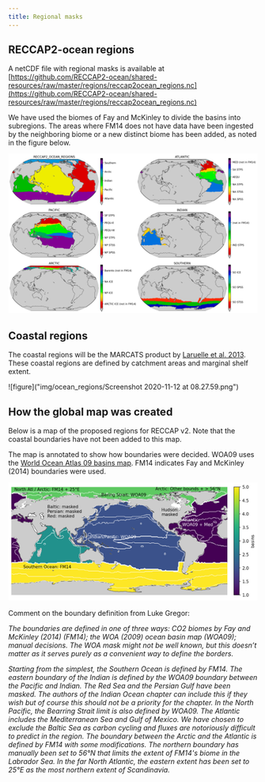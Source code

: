 ```yaml
---
title: Regional masks
---
```


## RECCAP2-ocean regions 
A netCDF file with regional masks is available at [https://github.com/RECCAP2-ocean/shared-resources/raw/master/regions/reccap2ocean_regions.nc](https://github.com/RECCAP2-ocean/shared-resources/raw/master/regions/reccap2ocean_regions.nc)

We have used the biomes of Fay and McKinley to divide the basins into subregions. 
The areas where FM14 does not have data have been ingested by the neighboring biome or a new distinct biome has been added, as noted in the figure below. 

![bas_all](img/ocean_regions/regions_subregions.png)

## Coastal regions
The coastal regions will be the MARCATS product by [Laruelle et al. 2013](https://hess.copernicus.org/articles/17/2029/2013/). These coastal regions are defined by catchment areas and marginal shelf extent. 

![figure]("img/ocean_regions/Screenshot 2020-11-12 at 08.27.59.png")

## How the global map was created
Below is a map of the proposed regions for RECCAP v2. Note that the coastal boundaries have not been added to this map. 

The map is annotated to show how boundaries were decided. WOA09 uses the [World Ocean Atlas 09 basins map](https://iridl.ldeo.columbia.edu/SOURCES/.NOAA/.NODC/.WOA09/.Masks/.basin/data.nc). FM14 indicates Fay and McKinley (2014) boundaries were used. 

![bas_all](img/ocean_regions/basin_all_wBiomes.png)

Comment on the boundary definition from Luke Gregor:  

*The boundaries are defined in one of three ways: CO2 biomes by Fay and McKinley (2014) (FM14); the WOA (2009) ocean basin map (WOA09); manual decisions. The WOA mask might not be well known, but this doesn’t matter as it serves purely as a convenient way to define the borders.*

*Starting from the simplest, the Southern Ocean is defined by FM14. The eastern boundary of the Indian is defined by the WOA09 boundary between the Pacific and Indian. The Red Sea and the Persian Gulf have been masked. The authors of the Indian Ocean chapter can include this if they wish but of course this should not be a priority for the chapter. In the North Pacific, the Bearring Strait limit is also defined by WOA09. The Atlantic includes the Mediterranean Sea and Gulf of Mexico. We have chosen to exclude the Baltic Sea as carbon cycling and fluxes are notoriously difficult to predict in the region. The boundary between the Arctic and the Atlantic is defined by FM14 with some modifications. The northern boundary has manually been set to 56°N that limits the extent of FM14's biome in the Labrador Sea. In the far North Atlantic, the eastern extent has been set to 25°E as the most northern extent of Scandinavia.*
